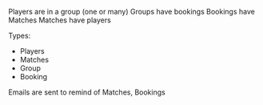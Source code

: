 Players are in a group (one or many)
Groups have bookings
Bookings have Matches
Matches have players

Types:
  - Players
  - Matches
  - Group
  - Booking

Emails are sent to remind of Matches, Bookings
